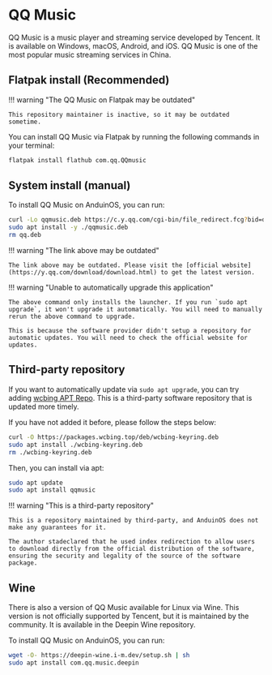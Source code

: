 # QQ Music

QQ Music is a music player and streaming service developed by Tencent. It is available on Windows, macOS, Android, and iOS. QQ Music is one of the most popular music streaming services in China.

## Flatpak install (Recommended)

!!! warning "The QQ Music on Flatpak may be outdated"

    This repository maintainer is inactive, so it may be outdated sometime.

You can install QQ Music via Flatpak by running the following commands in your terminal:

```bash
flatpak install flathub com.qq.QQmusic
```

## System install (manual)

To install QQ Music on AnduinOS, you can run:

<!-- The link needs to be updated regularly. -->

```sh
curl -Lo qqmusic.deb https://c.y.qq.com/cgi-bin/file_redirect.fcg?bid=dldir&file=ecosfile_plink%2Fmusic_clntupate%2Flinux%2Fother%2Fqqmusic_1.1.8_amd64.deb&sign=1-d1ca4d5c5a8369b26af88e881ba3ac544066a899dcaea29778b35c9f648e6fee-68cb7c1c
sudo apt install -y ./qqmusic.deb
rm qq.deb
```

!!! warning "The link above may be outdated"

    The link above may be outdated. Please visit the [official website](https://y.qq.com/download/download.html) to get the latest version.

!!! warning "Unable to automatically upgrade this application"

    The above command only installs the launcher. If you run `sudo apt upgrade`, it won't upgrade it automatically. You will need to manually rerun the above command to upgrade.

    This is because the software provider didn't setup a repository for automatic updates. You will need to check the official website for updates.

## Third-party repository

If you want to automatically update via `sudo apt upgrade`, you can try adding [wcbing APT Repo](https://packages.wcbing.top/deb/). This is a third-party software repository that is updated more timely. 

If you have not added it before, please follow the steps below:

```sh
curl -O https://packages.wcbing.top/deb/wcbing-keyring.deb
sudo apt install ./wcbing-keyring.deb
rm ./wcbing-keyring.deb
```

Then, you can install via apt:

```sh
sudo apt update
sudo apt install qqmusic
```

!!! warning "This is a third-party repository"

    This is a repository maintained by third-party, and AnduinOS does not make any guarantees for it.

    The author stadeclared that he used index redirection to allow users to download directly from the official distribution of the software, ensuring the security and legality of the source of the software package.

## Wine

There is also a version of QQ Music available for Linux via Wine. This version is not officially supported by Tencent, but it is maintained by the community. It is available in the Deepin Wine repository.

To install QQ Music on AnduinOS, you can run:

```bash
wget -O- https://deepin-wine.i-m.dev/setup.sh | sh
sudo apt install com.qq.music.deepin
```

